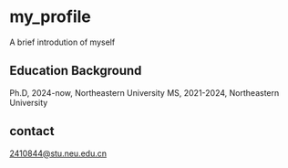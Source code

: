# my_profile
A brief introdution of myself

## Education Background
Ph.D, 2024-now, Northeastern University
MS, 2021-2024, Northeastern University

## contact
2410844@stu.neu.edu.cn
